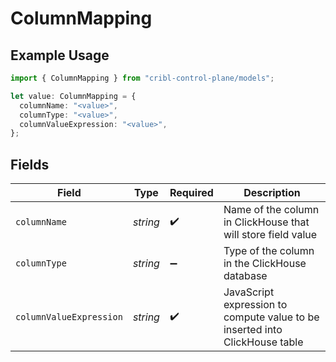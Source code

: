 # ColumnMapping

## Example Usage

```typescript
import { ColumnMapping } from "cribl-control-plane/models";

let value: ColumnMapping = {
  columnName: "<value>",
  columnType: "<value>",
  columnValueExpression: "<value>",
};
```

## Fields

| Field                                                                       | Type                                                                        | Required                                                                    | Description                                                                 |
| --------------------------------------------------------------------------- | --------------------------------------------------------------------------- | --------------------------------------------------------------------------- | --------------------------------------------------------------------------- |
| `columnName`                                                                | *string*                                                                    | :heavy_check_mark:                                                          | Name of the column in ClickHouse that will store field value                |
| `columnType`                                                                | *string*                                                                    | :heavy_minus_sign:                                                          | Type of the column in the ClickHouse database                               |
| `columnValueExpression`                                                     | *string*                                                                    | :heavy_check_mark:                                                          | JavaScript expression to compute value to be inserted into ClickHouse table |